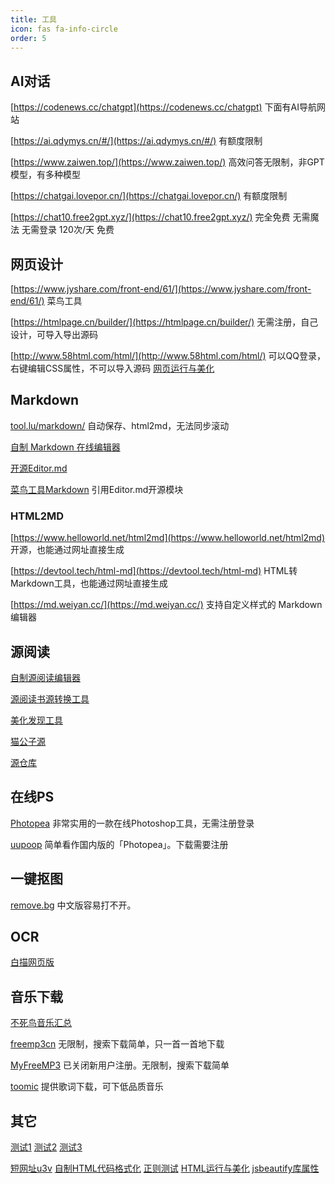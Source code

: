 ```yaml
---
title: 工具
icon: fas fa-info-circle
order: 5
---
```


## **AI对话**

[https://codenews.cc/chatgpt](https://codenews.cc/chatgpt) 下面有AI导航网站

[https://ai.qdymys.cn/#/](https://ai.qdymys.cn/#/) 有额度限制

[https://www.zaiwen.top/](https://www.zaiwen.top/) 高效问答无限制，非GPT模型，有多种模型

[https://chatgai.lovepor.cn/](https://chatgai.lovepor.cn/) 有额度限制

[https://chat10.free2gpt.xyz/](https://chat10.free2gpt.xyz/) 完全免费 无需魔法 无需登录 120次/天 免费

## **网页设计**

[https://www.jyshare.com/front-end/61/](https://www.jyshare.com/front-end/61/) 菜鸟工具

[https://htmlpage.cn/builder/](https://htmlpage.cn/builder/) 无需注册，自己设计，可导入导出源码

[http://www.58html.com/html/](http://www.58html.com/html/) 可以QQ登录，右键编辑CSS属性，不可以导入源码
[网页运行与美化](https://codebeautify.org/htmlviewer "网页运行与美化")

## **Markdown**

[tool.lu/markdown/](https://tool.lu/markdown/) 自动保存、html2md，无法同步滚动

[自制 Markdown 在线编辑器](https://hintryer.github.io/tool/Markdown.html)

[开源Editor.md](https://pandao.github.io/editor.md/)

[菜鸟工具Markdown](https://www.jyshare.com/front-end/712/) 引用Editor.md开源模块

### **HTML2MD**

[https://www.helloworld.net/html2md](https://www.helloworld.net/html2md) 开源，也能通过网址直接生成

[https://devtool.tech/html-md](https://devtool.tech/html-md) HTML转Markdown工具，也能通过网址直接生成

[https://md.weiyan.cc/](https://md.weiyan.cc/) 支持自定义样式的 Markdown 编辑器

## **源阅读**

[自制源阅读编辑器](https://hintryer.github.io/tool/yuedu.html)

[源阅读书源转换工具](https://rc.real9.cn/)

[美化发现工具](https://yuedu.juhua.fun/tool)

[猫公子源](https://yuedu.miaogongzi.net/gx.html)

[源仓库](https://www.yckceo.com/yuedu/shuyuan/index.html)

## **在线PS**

[Photopea](https://www.photopea.com/ "Photopea") 非常实用的一款在线Photoshop工具，无需注册登录

[uupoop](https://www.uupoop.com "uupoop") 简单看作国内版的「Photopea」。下载需要注册

## **一键抠图**

[remove.bg](https://www.remove.bg/zh "remove.bg") 中文版容易打不开。

## **OCR**

[白描网页版](https://web.baimiaoapp.com/)
## **音乐下载**

[不死鸟音乐汇总](https://iui.su/2217/)

[freemp3cn](https://freemp3cn.com) 无限制，搜索下载简单，只一首一首地下载

[MyFreeMP3](https://tools.liumingye.cn/music) 已关闭新用户注册。无限制，搜索下载简单

[toomic](https://www.toomic.com) 提供歌词下载，可下低品质音乐

## 其它

[测试1](https://hintryer.github.io/ceshi/ "测试1")
[测试2](https://hintryer.github.io/ceshi2/ "测试2")
[测试3](https://hintryer.github.io/ceshi3/ "测试3")

[短网址u3v](https://www.sojson.com/dwz/batch.html "短网址u3v")
[自制HTML代码格式化](https://hintryer.github.io/tool/code.html "自制HTML代码格式化")
[正则测试](https://regexr-cn.com/ "正则测试")
[HTML运行与美化](https://codebeautify.org/htmlviewer "HTML运行与美化")
[jsbeautify库属性](https://blog.csdn.net/u012732909/article/details/121791340 "jsbeautify库属性")
